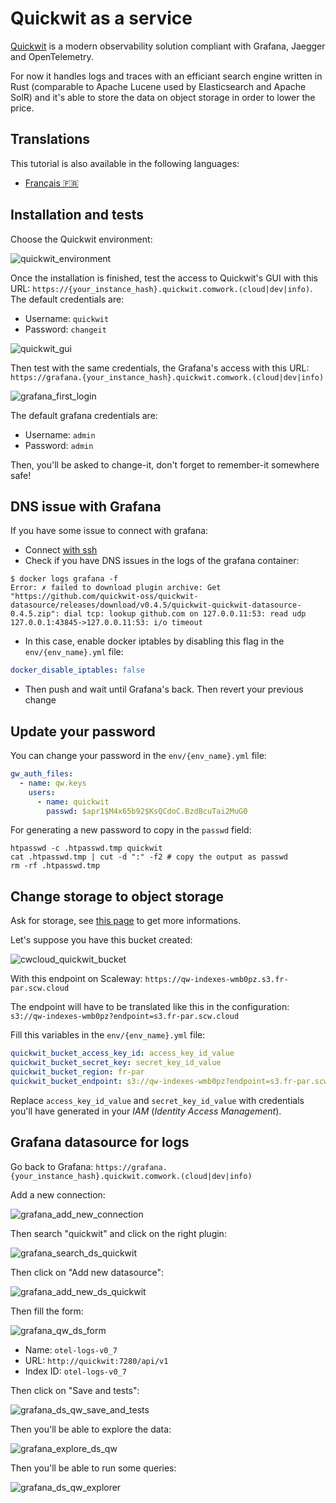 # Quickwit as a service

[Quickwit](https://www.quickwit.io) is a modern observability solution compliant with Grafana, Jaegger and OpenTelemetry.

For now it handles logs and traces with an efficiant search engine written in Rust (comparable to Apache Lucene used by Elasticsearch and Apache SolR) and it's able to store the data on object storage in order to lower the price.

## Translations

This tutorial is also available in the following languages:
* [Français 🇫🇷](../translations/fr/tutorials/quickwit.md)

## Installation and tests

Choose the Quickwit environment:

![quickwit_environment](../img/quickwit_environment.png)

Once the installation is finished, test the access to Quickwit's GUI with this URL: `https://{your_instance_hash}.quickwit.comwork.(cloud|dev|info)`. The default credentials are:

* Username: `quickwit`
* Password: `changeit`

![quickwit_gui](../img/quickwit_gui.png)

Then test with the same credentials, the Grafana's access with this URL: `https://grafana.{your_instance_hash}.quickwit.comwork.(cloud|dev|info)`

![grafana_first_login](../img/grafana_first_login.png)

The default grafana credentials are:
* Username: `admin`
* Password: `admin`

Then, you'll be asked to change-it, don't forget to remember-it somewhere safe!

## DNS issue with Grafana

If you have some issue to connect with grafana:
* Connect [with ssh](./ssh.md)
* Check if you have DNS issues in the logs of the grafana container:

```shell
$ docker logs grafana -f
Error: ✗ failed to download plugin archive: Get "https://github.com/quickwit-oss/quickwit-datasource/releases/download/v0.4.5/quickwit-quickwit-datasource-0.4.5.zip": dial tcp: lookup github.com on 127.0.0.11:53: read udp 127.0.0.1:43845->127.0.0.11:53: i/o timeout
```

* In this case, enable docker iptables by disabling this flag in the `env/{env_name}.yml` file:

```yaml
docker_disable_iptables: false
```

* Then push and wait until Grafana's back. Then revert your previous change

## Update your password

You can change your password in the `env/{env_name}.yml` file:

```yaml
gw_auth_files:
  - name: qw.keys
    users:
      - name: quickwit
        passwd: $apr1$M4x65b92$KsQCdoC.BzdBcuTai2MuG0
```

For generating a new password to copy in the `passwd` field:

```shell
htpasswd -c .htpasswd.tmp quickwit
cat .htpasswd.tmp | cut -d ":" -f2 # copy the output as passwd
rm -rf .htpasswd.tmp
```

## Change storage to object storage

Ask for storage, see [this page](../storage.md) to get more informations.

Let's suppose you have this bucket created:

![cwcloud_quickwit_bucket](../img/cwcloud_quickwit_bucket.png)

With this endpoint on Scaleway: `https://qw-indexes-wmb0pz.s3.fr-par.scw.cloud`

The endpoint will have to be translated like this in the configuration: `s3://qw-indexes-wmb0pz?endpoint=s3.fr-par.scw.cloud`

Fill this variables in the `env/{env_name}.yml` file:

```yaml
quickwit_bucket_access_key_id: access_key_id_value
quickwit_bucket_secret_key: secret_key_id_value
quickwit_bucket_region: fr-par
quickwit_bucket_endpoint: s3://qw-indexes-wmb0pz?endpoint=s3.fr-par.scw.cloud
```

Replace `access_key_id_value` and `secret_key_id_value` with credentials you'll have generated in your _IAM_ (_Identity Access Management_).

## Grafana datasource for logs

Go back to Grafana: `https://grafana.{your_instance_hash}.quickwit.comwork.(cloud|dev|info)`

Add a new connection:

![grafana_add_new_connection](../img/grafana_add_new_connection.png)

Then search "quickwit" and click on the right plugin:

![grafana_search_ds_quickwit](../img/grafana_search_ds_quickwit.png)

Then click on "Add new datasource":

![grafana_add_new_ds_quickwit](../img/grafana_add_new_ds_quickwit.png)

Then fill the form:

![grafana_qw_ds_form](../img/grafana_qw_ds_form.png)

* Name: `otel-logs-v0_7`
* URL: `http://quickwit:7280/api/v1`
* Index ID: `otel-logs-v0_7`

Then click on "Save and tests":

![grafana_ds_qw_save_and_tests](../img/grafana_ds_qw_save_and_tests.png)

Then you'll be able to explore the data:

![grafana_explore_ds_qw](../img/grafana_explore_ds_qw.png)

Then you'll be able to run some queries:

![grafana_ds_qw_explorer](../img/grafana_ds_qw_explorer.png)
